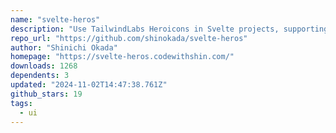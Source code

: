 ```yaml
---
name: "svelte-heros"
description: "Use TailwindLabs Heroicons in Svelte projects, supporting major CSS frameworks."
repo_url: "https://github.com/shinokada/svelte-heros"
author: "Shinichi Okada"
homepage: "https://svelte-heros.codewithshin.com/"
downloads: 1268
dependents: 3
updated: "2024-11-02T14:47:38.761Z"
github_stars: 19
tags: 
  - ui
---
```

